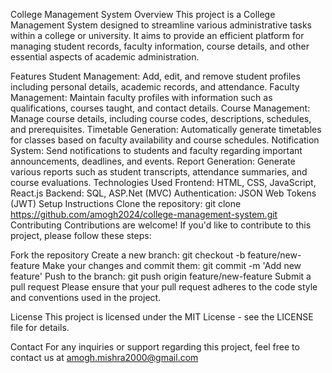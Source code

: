 College Management System
Overview
This project is a College Management System designed to streamline various administrative tasks within a college or university. It aims to provide an efficient platform for managing student records, faculty information, course details, and other essential aspects of academic administration.

Features
Student Management: Add, edit, and remove student profiles including personal details, academic records, and attendance.
Faculty Management: Maintain faculty profiles with information such as qualifications, courses taught, and contact details.
Course Management: Manage course details, including course codes, descriptions, schedules, and prerequisites.
Timetable Generation: Automatically generate timetables for classes based on faculty availability and course schedules.
Notification System: Send notifications to students and faculty regarding important announcements, deadlines, and events.
Report Generation: Generate various reports such as student transcripts, attendance summaries, and course evaluations.
Technologies Used
Frontend: HTML, CSS, JavaScript, React.js
Backend: SQL, ASP.Net (MVC)
Authentication: JSON Web Tokens (JWT)
Setup Instructions
Clone the repository: git clone https://github.com/amogh2024/college-management-system.git
Contributing
Contributions are welcome! If you'd like to contribute to this project, please follow these steps:

Fork the repository
Create a new branch: git checkout -b feature/new-feature
Make your changes and commit them: git commit -m 'Add new feature'
Push to the branch: git push origin feature/new-feature
Submit a pull request
Please ensure that your pull request adheres to the code style and conventions used in the project.

License
This project is licensed under the MIT License - see the LICENSE file for details.

Contact
For any inquiries or support regarding this project, feel free to contact us at amogh.mishra2000@gmail.com
